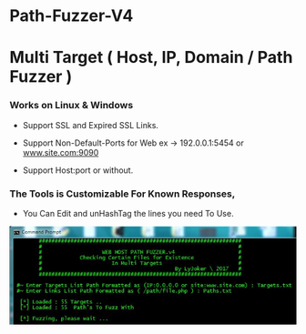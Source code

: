 # Path-Fuzzer-V4
# Multi Target ( Host, IP, Domain / Path Fuzzer )
### Works on Linux & Windows 

 - Support SSL and Expired SSL Links.

 - Support Non-Default-Ports for Web ex -> 192.0.0.1:5454 or www.site.com:9090

 - Support Host:port or without.

### The Tools is Customizable For Known Responses,
  - You Can Edit and unHashTag the lines you need To Use. 



![Screenshot](screenshotv4.JPG?raw=true)

